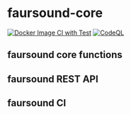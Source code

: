 # faursound-core
[![Docker Image CI with Test](https://github.com/WangCHEN9/faursound_core/actions/workflows/docker-image-with-test.yml/badge.svg)](https://github.com/WangCHEN9/faursound_core/actions/workflows/docker-image-with-test.yml)
[![CodeQL](https://github.com/WangCHEN9/faursound_core/actions/workflows/codeql-analysis.yml/badge.svg)](https://github.com/WangCHEN9/faursound_core/actions/workflows/codeql-analysis.yml)
## faursound core functions
## faursound REST API
## faursound CI
